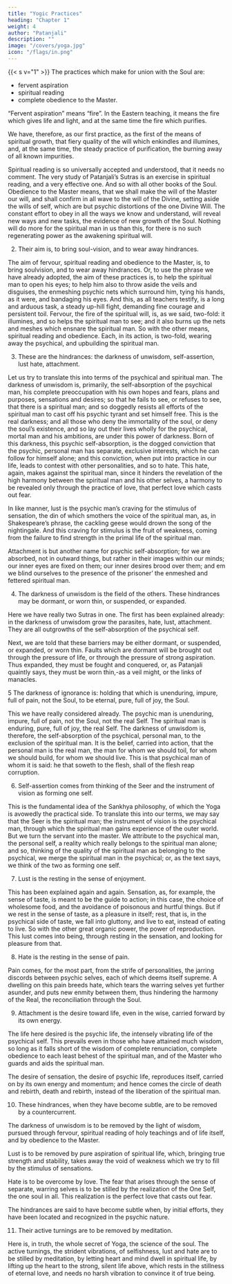 ```yaml
---
title: "Yogic Practices"
heading: "Chapter 1"
weight: 4
author: "Patanjali"
description: ""
image: "/covers/yoga.jpg"
icon: "/flags/in.png"
---
```



<!-- INTRODUCTION TO BOOK II
The first book of Patanjali’s Yoga Sutras is called the Book of Spiritual Consciousness. The second book, which we now begin, is the Book of the Means of Soul Growth. And we must remember that soul growth here means the growth of the realization of the spiritual man, or, to put the matter more briefly, the growth of the spiritual man, and the disentangling of the spiritual man from the wrappings, the veils, the disguises laid upon him by the mind and the psychical nature, wherein he is enmeshed, like a bird caught in a net.

The question arises: By what means may the spiritual man be freed from these psychical meshes and disguises, so that he may stand forth above death, in his radiant eternalness and divine power? And the second book sets itself to answer this very question, and to detail the means in a way entirely practical and very lucid, so that he who runs may read, and he who reads may understand and practise.

The second part of the second book is concerned with practical spiritual training, that is, with the earlier practical training of the spiritual man.

The most striking thing in it is the emphasis laid on the Commandments, which are precisely those of the latter part of the Decalogue, together with obedience to the Master. Our day and generation is far too prone to fancy that there can be mystical life and growth on some other foundation, on the foundation, for example, of intellectual curiosity or psychical selfishness. In reality, on this latter foundation the life of the spiritual man can never be built; nor, indeed, anything but a psychic counterfeit, a dangerous delusion.

Therefore Patanjali, like every great spiritual teacher, meets the question: What must I do to be saved? with the age-old answer: Keep the Commandments. Only after the disciple can say, These have I kept, can there be the further and finer teaching of the spiritual Rules.

It is, therefore, vital for us to realize that the Yoga system, like every true system of spiritual teaching, rests on this broad and firm foundation of honesty, truth, cleanness, obedience. Without these, there is no salvation; and he who practices these, even though ignorant of spiritual things, is laying up treasure against the time to come. -->


{{< s v="1" >}} The practices which make for union with the Soul are: 
- fervent aspiration
- spiritual reading
- complete obedience to the Master.

“Fervent aspiration” means “fire”. In the Eastern teaching, it means the fire which gives life and light, and at the same time the fire which purifies. 

We have, therefore, as our first practice, as the first of the means of spiritual growth, that fiery quality of the will which enkindles and illumines, and, at the same time, the steady practice of purification, the burning away of all known impurities.

Spiritual reading is so universally accepted and understood, that it needs no comment. The very study of Patanjali’s Sutras is an exercise in spiritual reading, and a very effective one. And so with all other books of the Soul. Obedience to the Master means, that we shall make the will of the Master our will, and shall confirm in all wave to the will of the Divine, setting aside the wills of self, which are but psychic distortions of the one Divine Will. The constant effort to obey in all the ways we know and understand, will reveal new ways and new tasks, the evidence of new growth of the Soul. Nothing will do more for the spiritual man in us than this, for there is no such regenerating power as the awakening spiritual will.


2. Their aim is, to bring soul-vision, and to wear away hindrances.

The aim of fervour, spiritual reading and obedience to the Master, is, to bring soulvision, and to wear away hindrances. Or, to use the phrase we have already adopted, the aim of these practices is, to help the spiritual man to open his eyes; to help him also to throw aside the veils and disguises, the enmeshing psychic nets which surround him, tying his hands, as it were, and bandaging his eyes. And this, as all teachers testify, is a long and arduous task, a steady up-hill fight, demanding fine courage and persistent toil. Fervour, the fire of the spiritual will, is, as we said, two-fold: it illumines, and so helps the spiritual man to see; and it also burns up the nets and meshes which ensnare the spiritual man. So with the other means, spiritual reading and obedience. Each, in its action, is two-fold, wearing away the psychical, and upbuilding the spiritual man.

3. These are the hindrances: the darkness of unwisdom, self-assertion, lust hate, attachment.

Let us try to translate this into terms of the psychical and spiritual man. The darkness of unwisdom is, primarily, the self-absorption of the psychical man, his complete preoccupation with his own hopes and fears, plans and purposes, sensations and desires; so that he fails to see, or refuses to see, that there is a spiritual man; and so doggedly resists all efforts of the spiritual man to cast off his psychic tyrant and set himself free. This is the real darkness; and all those who deny the immortality of the soul, or deny the soul’s existence, and so lay out their lives wholly for the psychical, mortal man and his ambitions, are under this power of darkness. Born of this darkness, this psychic self-absorption, is the dogged conviction that the psychic, personal man has separate, exclusive interests, which he can follow for himself alone; and this conviction, when put into practice in our life, leads to contest with other personalities, and so to hate. This hate, again, makes against the spiritual man, since it hinders the revelation of the high harmony between the spiritual man and his other selves, a harmony to be revealed only through the practice of love, that perfect love which casts out fear.

In like manner, lust is the psychic man’s craving for the stimulus of sensation, the din of which smothers the voice of the spiritual man, as, in Shakespeare’s phrase, the cackling geese would drown the song of the nightingale. And this craving for stimulus is the fruit of weakness, coming from the failure to find strength in the primal life of the spiritual man.

Attachment is but another name for psychic self-absorption; for we are absorbed, not in outward things, but rather in their images within our minds; our inner eyes are fixed on them; our inner desires brood over them; and em we blind ourselves to the presence of the prisoner’ the enmeshed and fettered spiritual man.

4. The darkness of unwisdom is the field of the others. These hindrances may be dormant, or worn thin, or suspended, or expanded.

Here we have really two Sutras in one. The first has been explained already: in the darkness of unwisdom grow the parasites, hate, lust, attachment. They are all outgrowths of the self-absorption of the psychical self.

Next, we are told that these barriers may be either dormant, or suspended, or expanded, or worn thin. Faults which are dormant will be brought out through the pressure of life, or through the pressure of strong aspiration. Thus expanded, they must be fought and conquered, or, as Patanjali quaintly says, they must be worn thin,-as a veil might, or the links of manacles.

5 The darkness of ignorance is: holding that which is unenduring, impure, full of pain, not the Soul, to be eternal, pure, full of joy, the Soul.

This we have really considered already. The psychic man is unenduring, impure, full of pain, not the Soul, not the real Self. The spiritual man is enduring, pure, full of joy, the real Self. The darkness of unwisdom is, therefore, the self-absorption of the psychical, personal man, to the exclusion of the spiritual man. It is the belief, carried into action, that the personal man is the real man, the man for whom we should toil, for whom we should build, for whom we should live. This is that psychical man of whom it is said: he that soweth to the flesh, shall of the flesh reap corruption.

6. Self-assertion comes from thinking of the Seer and the instrument of vision as forming one self.

This is the fundamental idea of the Sankhya philosophy, of which the Yoga is avowedly the practical side. To translate this into our terms, we may say that the Seer is the spiritual man; the instrument of vision is the psychical man, through which the spiritual man gains experience of the outer world. But we turn the servant into the master. We attribute to the psychical man, the personal self, a reality which really belongs to the spiritual man alone; and so, thinking of the quality of the spiritual man as belonging to the psychical, we merge the spiritual man in the psychical; or, as the text says, we think of the two as forming one self.

7. Lust is the resting in the sense of enjoyment.

This has been explained again and again. Sensation, as, for example, the sense of taste, is meant to be the guide to action; in this case, the choice of wholesome food, and the avoidance of poisonous and hurtful things. But if we rest in the sense of taste, as a pleasure in itself; rest, that is, in the psychical side of taste, we fall into gluttony, and live to eat, instead of eating to live. So with the other great organic power, the power of reproduction. This lust comes into being, through resting in the sensation, and looking for pleasure from that.

8. Hate is the resting in the sense of pain.

Pain comes, for the most part, from the strife of personalities, the jarring discords between psychic selves, each of which deems itself supreme. A dwelling on this pain breeds hate, which tears the warring selves yet further asunder, and puts new enmity between them, thus hindering the harmony of the Real, the reconciliation through the Soul.

9. Attachment is the desire toward life, even in the wise, carried forward by its own energy.

The life here desired is the psychic life, the intensely vibrating life of the psychical self. This prevails even in those who have attained much wisdom, so long as it falls short of the wisdom of complete renunciation, complete obedience to each least behest of the spiritual man, and of the Master who guards and aids the spiritual man.

The desire of sensation, the desire of psychic life, reproduces itself, carried on by its own energy and momentum; and hence comes the circle of death and rebirth, death and rebirth, instead of the liberation of the spiritual man.

10. These hindrances, when they have become subtle, are to be removed by a countercurrent.

The darkness of unwisdom is to be removed by the light of wisdom, pursued through fervour, spiritual reading of holy teachings and of life itself, and by obedience to the Master.

Lust is to be removed by pure aspiration of spiritual life, which, bringing true strength and stability, takes away the void of weakness which we try to fill by the stimulus of sensations.

Hate is to be overcome by love. The fear that arises through the sense of separate, warring selves is to be stilled by the realization of the One Self, the one soul in all. This realization is the perfect love that casts out fear.

The hindrances are said to have become subtle when, by initial efforts, they have been located and recognized in the psychic nature.

11. Their active turnings are to be removed by meditation.

Here is, in truth, the whole secret of Yoga, the science of the soul. The active turnings, the strident vibrations, of selfishness, lust and hate are to be stilled by meditation, by letting heart and mind dwell in spiritual life, by lifting up the heart to the strong, silent life above, which rests in the stillness of eternal love, and needs no harsh vibration to convince it of true being.


